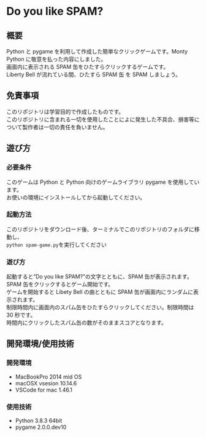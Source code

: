# Do you like SPAM?

## 概要

Python と pygame を利用して作成した簡単なクリックゲームです。Monty Python に敬意を払った内容にしました。</br>
画面内に表示される SPAM 缶をひたすらクリックするゲームです。</br>
Liberty Bell が流れている間、ひたすら SPAM 缶 を SPAM しましょう。</br>

## 免責事項

このリポジトリは学習目的で作成したものです。</br>
このリポジトリに含まれる一切を使用したことによに発生した不具合、損害等について製作者は一切の責任を負いません。

## 遊び方

### 必要条件

このゲームは Python と Python 向けのゲームライブラリ pygame を使用しています。</br>
お使いの環境にインストールしてから起動してください。</br>

### 起動方法

このリポジトリをダウンロード後、ターミナルでこのリポジトリのフォルダに移動し、</br>`python spam-game.py`を実行してください

### 遊び方

起動すると”Do you like SPAM?”の文字とともに、SPAM 缶が表示されます。SPAM 缶をクリックするとゲーム開始です。</br>
ゲームを開始すると Libety Bell の曲とともに SPAM 缶が画面内にランダムに表示されます。</br>
制限時間内に画面内のスパム缶をひたすらクリックしてください。制限時間は 30 秒です。</br>
時間内にクリックしたスパム缶の数がそのままスコアとなります。</br>

## 開発環境/使用技術

### 開発環境

- MacBookPro 2014 mid OS
- macOSX vsesion 10.14.6
- VSCode for mac 1.46.1

### 使用技術

- Python 3.8.3 64bit
- pygame 2.0.0.dev10
